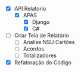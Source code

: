 - [x] API Relatorio
	- [x] APAS
		- [x] Django
		- [x] C#
- [ ] Criar Tela de Relatório
	- [ ] Analise NSU Cartões
	- [ ] Acordos
	- [ ] Totalizadores
- [x] Refatoração do Código 